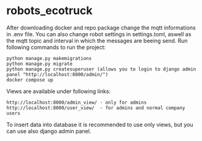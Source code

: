 # robots_ecotruck

After downloading docker and repo package change the mqtt informations in .env file. You can also change robot settings in settings.toml, aswell as the mqtt topic and interval in which the messages are beeing send.
Run following commands to run the project:
```
python manage.py makemigrations 
python manage.py migrate
python manage.py createsuperuser (allows you to login to django admin panel "http://localhost:8000/admin/")
docker compose up
```
Views are available under following links:
```
http://localhost:8000/admin_view/ - only for admins
http://localhost:8000/user_view/  - for admins and normal company users
```
To insert data into database it is recommended to use only views, but you can use also django admin panel.
